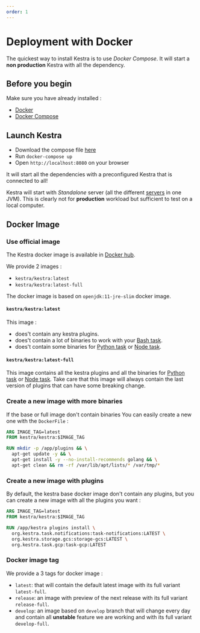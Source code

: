 ```yaml
---
order: 1
---
```

# Deployment with Docker

The quickest way to install Kestra is to use *Docker Compose*. It will start a **non production** Kestra with all the dependency.


## Before you begin
Make sure you have already installed :
- [Docker](https://docs.docker.com/engine/install/)
- [Docker Compose](https://docs.docker.com/compose/install/)

## Launch Kestra 

- Download the compose file [here](https://github.com/kestra-io/kestra/blob/develop/docker-compose.yml)
- Run `docker-compose up` 
- Open `http://localhost:8080` on your browser

It will start all the dependencies with a preconfigured Kestra that is connected to all! 

Kestra will start with *Standalone* server (all the different [servers](../../architecture) in one JVM). 
This is clearly not  for **production** workload but sufficient to test on a local computer.


## Docker Image 

### Use official image

The Kestra docker image is available in [Docker hub](https://hub.docker.com/r/kestra/kestra).

We provide 2 images :
* `kestra/kestra:latest`
* `kestra/kestra:latest-full`

The docker image is based on `openjdk:11-jre-slim` docker image.

#### `kestra/kestra:latest`
This image :
- does't contain any kestra plugins. 
- does't contain a lot of binaries to work with your [Bash task](/plugins/core/tasks/scripts/org.kestra.core.tasks.scripts.Bash.html).
- does't contain some binaries for [Python task](https://kestra.io/plugins/core/tasks/scripts/org.kestra.core.tasks.scripts.Python.html) or [Node task](https://kestra.io/plugins/core/tasks/scripts/org.kestra.core.tasks.scripts.Node.html).

#### `kestra/kestra:latest-full`
This image contains all the kestra plugins and all the binaries for [Python task](https://kestra.io/plugins/core/tasks/scripts/org.kestra.core.tasks.scripts.Python.html) or [Node task](https://kestra.io/plugins/core/tasks/scripts/org.kestra.core.tasks.scripts.Node.html).
Take care that this image will always contain the last version of plugins that can have some breaking change.

### Create a new image with more binaries

If the base or full image don't contain binaries 
You can easily create a new one with the `DockerFile` : 

```dockerfile
ARG IMAGE_TAG=latest
FROM kestra/kestra:$IMAGE_TAG

RUN mkdir -p /app/plugins && \
  apt-get update -y && \
  apt-get install -y --no-install-recommends golang && \
  apt-get clean && rm -rf /var/lib/apt/lists/* /var/tmp/*
```

### Create a new image with plugins
By default, the kestra base docker image don't contain any plugins, but you can create a new image with all the plugins you want : 
```dockerfile
ARG IMAGE_TAG=latest
FROM kestra/kestra:$IMAGE_TAG

RUN /app/kestra plugins install \
  org.kestra.task.notifications:task-notifications:LATEST \
  org.kestra.storage.gcs:storage-gcs:LATEST \
  org.kestra.task.gcp:task-gcp:LATEST 
```


### Docker image tag 

We provide a 3 tags for docker image : 
- `latest`: that will contain the default latest image with its full variant `latest-full`.
- `release`: an image with preview of the next release  with its full variant `release-full`.
- `develop`: an image based on `develop` branch that will change every day and contain all **unstable** feature we are working and with its full variant `develop-full`.
